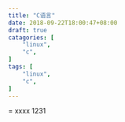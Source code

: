 ```yaml
---
title: "C语言"
date: 2018-09-22T18:00:47+08:00
draft: true
catagories: [
    "linux",
    "c",
]
tags: [
    "linux",
    "c",
]
---
```


= xxxx
1231